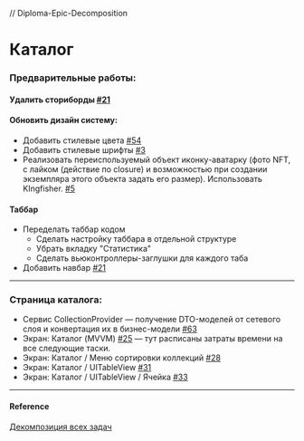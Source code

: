 // Diploma-Epic-Decomposition

# Каталог

### Предварительные работы:

#### Удалить сториборды [#21](https://github.com/BlackBullSquad/iOS-FakeNFT-StarterProject-Public/issues/21)

#### Обновить дизайн систему:
- Добавить стилевые цвета [#54](https://github.com/BlackBullSquad/iOS-FakeNFT-StarterProject-Public/pull/54)
- Добавить стилевые шрифты [#3](https://github.com/orgs/BlackBullSquad/projects/1?pane=issue&itemId=28074953)
- Реализовать переиспользуемый объект иконку-аватарку (фото NFT, с лайком (действие по closure) и возможностью при создании экземпляра этого объекта задать его размер). Использовать KIngfisher. [#5](https://github.com/BlackBullSquad/iOS-FakeNFT-StarterProject-Public/issues/37)

#### Таббар
- Переделать таббар кодом
	- Сделать настройку таббара в отдельной структуре
	- Убрать вкладку "Статистика"
	- Сделать вьюконтроллеры-заглушки для каждого таба
- Добавить навбар 
[#21](https://github.com/BlackBullSquad/iOS-FakeNFT-StarterProject-Public/issues/21)

---

### Страница каталога:

- Сервис CollectionProvider — получение DTO-моделей от сетевого слоя и конвертация их в бизнес-модели [#63](https://github.com/BlackBullSquad/iOS-FakeNFT-StarterProject-Public/issues/63)
- Экран: Каталог (MVVM) [#25](https://github.com/orgs/BlackBullSquad/projects/1?pane=issue&itemId=28074953) — тут расписаны затраты времени на все следующие таски. 
- Экран: Каталог / Меню сортировки коллекций [#28](https://github.com/BlackBullSquad/iOS-FakeNFT-StarterProject-Public/issues/25)
- Экран: Каталог / UITableView [#31](https://github.com/BlackBullSquad/iOS-FakeNFT-StarterProject-Public/issues/31)
- Экран: Каталог / UITableView / Ячейка [#33](https://github.com/BlackBullSquad/iOS-FakeNFT-StarterProject-Public/issues/33)

---
#### Reference
[Декомпозиция всех задач](https://github.com/orgs/BlackBullSquad/projects/1?pane=issue&itemId=28074953) 
